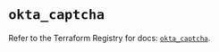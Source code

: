 # `okta_captcha`

Refer to the Terraform Registry for docs: [`okta_captcha`](https://registry.terraform.io/providers/okta/okta/4.14.1/docs/resources/captcha).
